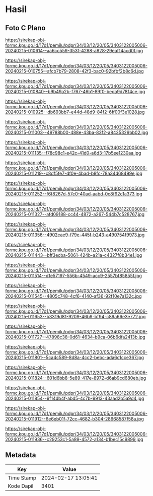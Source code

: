 # Hasil

## Foto C Plano

https://sirekap-obj-formc.kpu.go.id/17d1/pemilu/pdpr/34/03/12/20/05/3403122005006-20240215-010614--aa6cc559-353f-4288-a828-29eaf14acd0f.jpg

https://sirekap-obj-formc.kpu.go.id/17d1/pemilu/pdpr/34/03/12/20/05/3403122005006-20240215-010755--afcb7b79-2808-42f3-bac0-92bfbf2b8c6d.jpg

https://sirekap-obj-formc.kpu.go.id/17d1/pemilu/pdpr/34/03/12/20/05/3403122005006-20240215-010840--b9b49a2b-f767-46b1-89f0-beda9d7814ce.jpg

https://sirekap-obj-formc.kpu.go.id/17d1/pemilu/pdpr/34/03/12/20/05/3403122005006-20240215-010925--db693bb7-e44d-48d9-84f2-6ff00f3e1028.jpg

https://sirekap-obj-formc.kpu.go.id/17d1/pemilu/pdpr/34/03/12/20/05/3403122005006-20240215-011003--49788b00-488e-43ba-83f2-a8435329bb02.jpg

https://sirekap-obj-formc.kpu.go.id/17d1/pemilu/pdpr/34/03/12/20/05/3403122005006-20240215-011135--f78c98c1-e42c-41d0-a6d3-17b5ee1230aa.jpg

https://sirekap-obj-formc.kpu.go.id/17d1/pemilu/pdpr/34/03/12/20/05/3403122005006-20240215-011219--c8df5fe7-df0e-4bad-b8fc-78a34d68499e.jpg

https://sirekap-obj-formc.kpu.go.id/17d1/pemilu/pdpr/34/03/12/20/05/3403122005006-20240215-011252--f6f8267d-57c0-40ad-aabd-0c8f92c1a373.jpg

https://sirekap-obj-formc.kpu.go.id/17d1/pemilu/pdpr/34/03/12/20/05/3403122005006-20240215-011327--afd09188-cc44-4872-a267-544b7c528767.jpg

https://sirekap-obj-formc.kpu.go.id/17d1/pemilu/pdpr/34/03/12/20/05/3403122005006-20240215-011356--4902cae9-f79e-445f-b243-a490754f9973.jpg

https://sirekap-obj-formc.kpu.go.id/17d1/pemilu/pdpr/34/03/12/20/05/3403122005006-20240215-011443--bff3ecba-5061-424b-a21a-c4327f8b34e1.jpg

https://sirekap-obj-formc.kpu.go.id/17d1/pemilu/pdpr/34/03/12/20/05/3403122005006-20240215-011514--d1e57197-556b-4549-acc9-2557bf85855f.jpg

https://sirekap-obj-formc.kpu.go.id/17d1/pemilu/pdpr/34/03/12/20/05/3403122005006-20240215-011545--4805c748-4cf6-4140-af36-92f10e7a132c.jpg

https://sirekap-obj-formc.kpu.go.id/17d1/pemilu/pdpr/34/03/12/20/05/3403122005006-20240215-011653--b3319d81-9209-46b9-bf94-c89a66e3e772.jpg

https://sirekap-obj-formc.kpu.go.id/17d1/pemilu/pdpr/34/03/12/20/05/3403122005006-20240215-011727--47898c38-0d61-4634-b9ca-06b6dfa2413b.jpg

https://sirekap-obj-formc.kpu.go.id/17d1/pemilu/pdpr/34/03/12/20/05/3403122005006-20240215-011801--5ca4c589-8d8a-4cc2-bebc-ada6c1cce367.jpg

https://sirekap-obj-formc.kpu.go.id/17d1/pemilu/pdpr/34/03/12/20/05/3403122005006-20240215-011824--601d6bb8-5e89-417e-8972-d6ab9cd680eb.jpg

https://sirekap-obj-formc.kpu.go.id/17d1/pemilu/pdpr/34/03/12/20/05/3403122005006-20240215-011854--9f14db4f-abd5-4c7b-9913-43aad2b5a9d4.jpg

https://sirekap-obj-formc.kpu.go.id/17d1/pemilu/pdpr/34/03/12/20/05/3403122005006-20240215-011912--6e6eb01f-72cc-4682-b304-28668587f58a.jpg

https://sirekap-obj-formc.kpu.go.id/17d1/pemilu/pdpr/34/03/12/20/05/3403122005006-20240215-011936--c29253c1-5a89-4572-a134-b1bec15c9899.jpg


## Metadata

| Key        | Value               |
| ---------- | ------------------- |
| Time Stamp | 2024-02-17 13:05:41 |
| Kode Dapil | 3401                |



